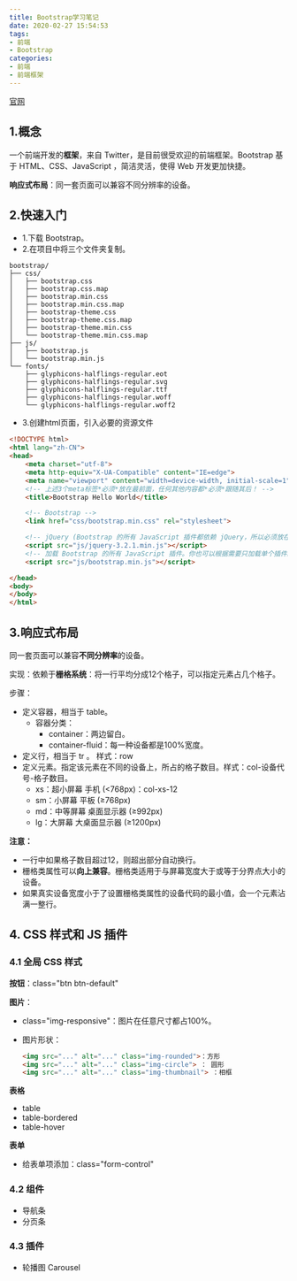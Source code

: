 ```yaml
---
title: Bootstrap学习笔记
date: 2020-02-27 15:54:53
tags:
- 前端
- Bootstrap
categories:
- 前端
- 前端框架
---
```


[官网](https://www.bootcss.com/)

## 1.概念

一个前端开发的**框架**，来自 Twitter，是目前很受欢迎的前端框架。Bootstrap 基于 HTML、CSS、JavaScript ，简洁灵活，使得 Web 开发更加快捷。

**响应式布局**：同一套页面可以兼容不同分辨率的设备。

<!-- more -->

## 2.快速入门

- 1.下载 Bootstrap。
- 2.在项目中将三个文件夹复制。

```
bootstrap/
├── css/
│   ├── bootstrap.css
│   ├── bootstrap.css.map
│   ├── bootstrap.min.css
│   ├── bootstrap.min.css.map
│   ├── bootstrap-theme.css
│   ├── bootstrap-theme.css.map
│   ├── bootstrap-theme.min.css
│   └── bootstrap-theme.min.css.map
├── js/
│   ├── bootstrap.js
│   └── bootstrap.min.js
└── fonts/
    ├── glyphicons-halflings-regular.eot
    ├── glyphicons-halflings-regular.svg
    ├── glyphicons-halflings-regular.ttf
    ├── glyphicons-halflings-regular.woff
    └── glyphicons-halflings-regular.woff2
```

- 3.创建html页面，引入必要的资源文件

```html
<!DOCTYPE html>
<html lang="zh-CN">
<head>
    <meta charset="utf-8">
    <meta http-equiv="X-UA-Compatible" content="IE=edge">
    <meta name="viewport" content="width=device-width, initial-scale=1">
    <!-- 上述3个meta标签*必须*放在最前面，任何其他内容都*必须*跟随其后！ -->
    <title>Bootstrap Hello World</title>

    <!-- Bootstrap -->
    <link href="css/bootstrap.min.css" rel="stylesheet">

    <!-- jQuery (Bootstrap 的所有 JavaScript 插件都依赖 jQuery，所以必须放在前边) -->
    <script src="js/jquery-3.2.1.min.js"></script>
    <!-- 加载 Bootstrap 的所有 JavaScript 插件。你也可以根据需要只加载单个插件。 -->
    <script src="js/bootstrap.min.js"></script>

</head>
<body>
</body>
</html>
```

## 3.响应式布局

同一套页面可以兼容**不同分辨率**的设备。

实现：依赖于**栅格系统**：将一行平均分成12个格子，可以指定元素占几个格子。

步骤：

- 定义容器，相当于 table。
  - 容器分类：
    - container：两边留白。
    - container-fluid：每一种设备都是100%宽度。
- 定义行，相当于 tr 。  样式：row
- 定义元素。指定该元素在不同的设备上，所占的格子数目。样式：col-设备代号-格子数目。
  - xs：超小屏幕 手机 (<768px)：col-xs-12
  - sm：小屏幕 平板 (≥768px)
  - md：中等屏幕 桌面显示器 (≥992px)
  - lg：大屏幕 大桌面显示器 (≥1200px)

**注意：**

  - 一行中如果格子数目超过12，则超出部分自动换行。
  - 栅格类属性可以**向上兼容**。栅格类适用于与屏幕宽度大于或等于分界点大小的设备。
  - 如果真实设备宽度小于了设置栅格类属性的设备代码的最小值，会一个元素沾满一整行。

## 4. CSS 样式和 JS 插件

### 4.1 全局 CSS 样式

**按钮**：class="btn btn-default"

**图片**：
- class="img-responsive"：图片在任意尺寸都占100%。
- 图片形状：

  ```html
  <img src="..." alt="..." class="img-rounded">：方形
  <img src="..." alt="..." class="img-circle"> ： 圆形
  <img src="..." alt="..." class="img-thumbnail"> ：相框
  ```

**表格**
- table
- table-bordered
- table-hover

**表单**
- 给表单项添加：class="form-control" 

### **4.2 组件**

- 导航条
- 分页条

### **4.3 插件**

- 轮播图 Carousel 